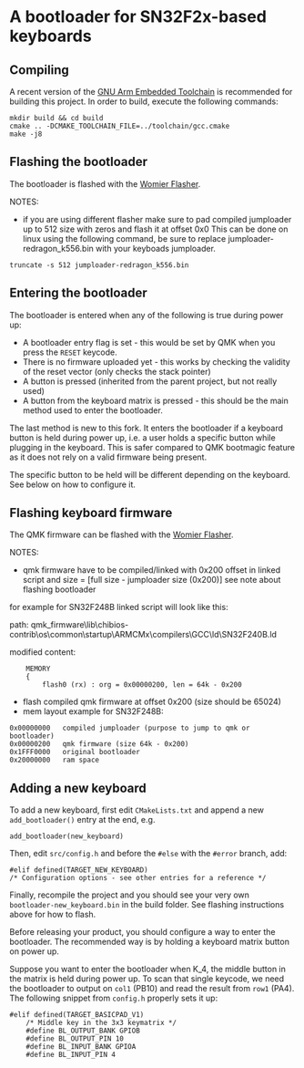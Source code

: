 # A bootloader for SN32F2x-based keyboards
## Compiling

A recent version of the [GNU Arm Embedded Toolchain](https://developer.arm.com/tools-and-software/open-source-software/developer-tools/gnu-toolchain/gnu-rm) is recommended for building this project. In order to build, execute the following commands:

```
mkdir build && cd build
cmake .. -DCMAKE_TOOLCHAIN_FILE=../toolchain/gcc.cmake
make -j8
```

## Flashing the bootloader

The bootloader is flashed with the [Womier Flasher](https://github.com/xyzz/womier-flasher).

NOTES:
- if you are using different flasher make sure to pad compiled jumploader up to 512 size with zeros and flash it at offset 0x0
This can be done on linux using the following command, be sure to replace jumploader-redragon_k556.bin with your keyboads jumploader.

```truncate -s 512 jumploader-redragon_k556.bin```

## Entering the bootloader

The bootloader is entered when any of the following is true during power up:

- A bootloader entry flag is set - this would be set by QMK when you press the `RESET` keycode.
- There is no firmware uploaded yet - this works by checking the validity of the reset vector (only checks the stack pointer)
- A button is pressed (inherited from the parent project, but not really used)
- A button from the keyboard matrix is pressed - this should be the main method used to enter the bootloader.

The last method is new to this fork. It enters the bootloader if a keyboard button is held during power up, i.e. a user holds a specific button while plugging in the keyboard. This is safer compared to QMK bootmagic feature as it does not rely on a valid firmware being present.

The specific button to be held will be different depending on the keyboard. See below on how to configure it.

## Flashing keyboard firmware

The QMK firmware can be flashed with the [Womier Flasher](https://github.com/xyzz/womier-flasher).

NOTES:
- qmk firmware have to be compiled/linked with 0x200 offset in linked script and size = [full size - jumploader size (0x200)] see note about flashing bootloader

for example for SN32F248B linked script will look like this:

path: qmk_firmware\lib\chibios-contrib\os\common\startup\ARMCMx\compilers\GCC\ld\SN32F240B.ld

modified content:

```
    MEMORY
    {
        flash0 (rx) : org = 0x00000200, len = 64k - 0x200
```
- flash compiled qmk firmware at offset 0x200 (size should be 65024)
- mem layout example for SN32F248B:

```
0x00000000   compiled jumploader (purpose to jump to qmk or bootloader)
0x00000200   qmk firmware (size 64k - 0x200)
0x1FFF0000   original bootloader
0x20000000   ram space
```

## Adding a new keyboard

To add a new keyboard, first edit `CMakeLists.txt` and append a new `add_bootloader()` entry at the end, e.g.

```
add_bootloader(new_keyboard)
```

Then, edit `src/config.h` and before the `#else` with the `#error` branch, add:

```
#elif defined(TARGET_NEW_KEYBOARD)
/* Configuration options - see other entries for a reference */
```

Finally, recompile the project and you should see your very own `bootloader-new_keyboard.bin` in the build folder. See flashing instructions above for how to flash.

Before releasing your product, you should configure a way to enter the bootloader. The recommended way is by holding a keyboard matrix button on power up.

Suppose you want to enter the bootloader when K_4, the middle button in the matrix is held during power up. To scan that single keycode, we need the bootloader to output on `col1` (PB10) and read the result from `row1` (PA4). The following snippet from `config.h` properly sets it up:

```
#elif defined(TARGET_BASICPAD_V1)
    /* Middle key in the 3x3 keymatrix */
    #define BL_OUTPUT_BANK GPIOB
    #define BL_OUTPUT_PIN 10
    #define BL_INPUT_BANK GPIOA
    #define BL_INPUT_PIN 4
```
